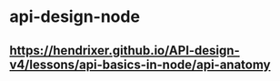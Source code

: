 # api-design-node
## https://hendrixer.github.io/API-design-v4/lessons/api-basics-in-node/api-anatomy
